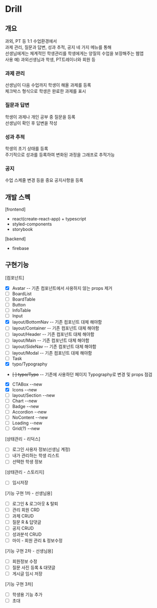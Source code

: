 # Drill

## 개요

과외, PT 등 1:1 수업환경에서  
과제 관리, 질문과 답변, 성과 추적, 공지 네 가지 메뉴를 통해  
선생님에게는 체계적인 학생관리를 학생에게는 양질의 수업을 보장해주는 웹앱  
사용 예) 과외선생님과 학생, PT트레이너와 회원 등

### 과제 관리

선생님이 다음 수업까지 학생이 해올 과제를 등록  
체크박스 형식으로 학생은 완료한 과제를 표시

### 질문과 답변

학생이 과제나 개인 공부 중 질문을 등록  
선생님이 확인 후 답변을 작성

### 성과 추적

학생의 초기 상태를 등록  
주기적으로 성과를 등록하여 변화된 과정을 그래프로 추적가능

### 공지

수업 스케줄 변경 등을 중요 공지사항을 등록

## 개발 스펙

[frontend]

- react(create-react-app) + typescript
- styled-components
- storybook

[backend]

- firebase

## 구현기능

[컴포넌트]

- [x] Avatar -- 기존 컴포넌트에서 사용하지 않는 props 제거
- [ ] BoardList
- [ ] BoardTable
- [ ] Button
- [ ] InfoTable
- [ ] Input
- [x] layout/BottomNav -- 기존 컴포넌트 대체 해야함
- [ ] layout/Container -- 기존 컴포넌트 대체 해야함
- [ ] layout/Header -- 기존 컴포넌트 대체 해야함
- [ ] layout/Main -- 기존 컴포넌트 대체 해야함
- [ ] layout/SideNav -- 기존 컴포넌트 대체 해야함
- [ ] layout/Modal -- 기존 컴포넌트 대체 해야함
- [ ] Task
- [x] typo/Typography
- ~~[ ] typo/Typo~~ -- 기존에 사용하던 페이지 Typography로 변경 및 props 점검
- [x] CTABox --new
- [x] Icons --new
- [ ] layout/Section --new
- [ ] Chart --new
- [ ] Badge --new
- [ ] Accordion --new
- [ ] NoContent --new
- [ ] Loading --new
- [ ] Grid(?) --new

[상태관리 - 리덕스]

- [ ] 로그인 사용자 정보(선생님 계정)
- [ ] 내가 관리하는 학생 리스트
- [ ] 선택한 학생 정보

[상태관리 - 스토리지]

- [ ] 임시저장

[기능 구현 1차 - 선생님용]

- [ ] 로그인 & 로그아웃 & 탈퇴
- [ ] 관리 회원 CRD
- [ ] 과제 CRUD
- [ ] 질문 R & 답댓글
- [ ] 공지 CRUD
- [ ] 성과분석 CRUD
- [ ] 마이 - 회원 관리 & 정보수정

[기능 구현 2차 - 선생님용]

- [ ] 회원정보 수정
- [ ] 질문 사진 등록 & 대댓글
- [ ] 게시글 임시 저장

[기능 구현 3차]

- [ ] 학생용 기능 추가
- [ ] 초대
